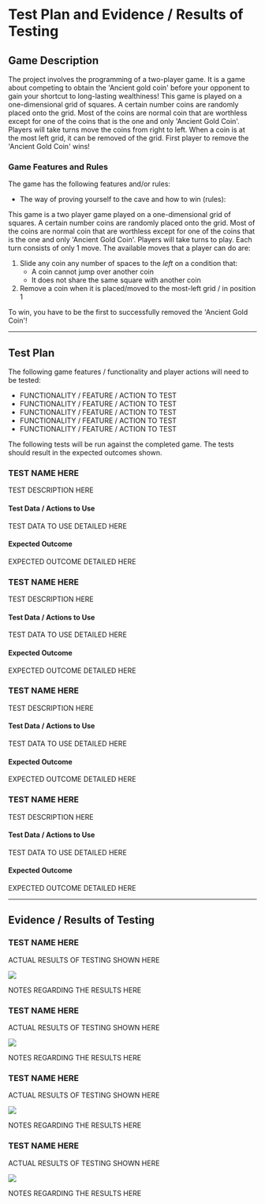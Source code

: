 # Test Plan and Evidence / Results of Testing

## Game Description

The project involves the programming of a two-player game.
It is a game about competing to obtain the 'Ancient gold coin' before your opponent
to gain your shortcut to long-lasting wealthiness!
This game is played on a one-dimensional grid of squares.
A certain number coins are randomly placed onto the grid.
Most of the coins are normal coin that are worthless except
for one of the coins that is the one and only 'Ancient Gold Coin'.
Players will take turns move the coins from right to left.
When a coin is at the most left grid, it can be removed of the grid.
First player to remove the 'Ancient Gold Coin' wins!

### Game Features and Rules

The game has the following features and/or rules:

- The way of proving yourself to the cave and how to win (rules):

This game is a two player game played on a one-dimensional grid of squares. A certain number coins are randomly
placed onto the grid. Most of the coins are normal coin that are worthless except for one of the coins that is the
one and only 'Ancient Gold Coin'. Players will take turns to play. Each turn consists of only 1 move.
The available moves that a player can do are:
1) Slide any coin any number of spaces to the *left* on a condition that:
    - A coin cannot jump over another coin
    - It does not share the same square with another coin
2) Remove a coin when it is placed/moved to the most-left grid / in position 1

To win, you have to be the first to successfully removed the 'Ancient Gold Coin'!

---

## Test Plan

The following game features / functionality and player actions will need to be tested:

- FUNCTIONALITY / FEATURE / ACTION TO TEST
- FUNCTIONALITY / FEATURE / ACTION TO TEST
- FUNCTIONALITY / FEATURE / ACTION TO TEST
- FUNCTIONALITY / FEATURE / ACTION TO TEST
- FUNCTIONALITY / FEATURE / ACTION TO TEST

The following tests will be run against the completed game. The tests should result in the expected outcomes shown.


### TEST NAME HERE

TEST DESCRIPTION HERE

#### Test Data / Actions to Use

TEST DATA TO USE DETAILED HERE

#### Expected Outcome

EXPECTED OUTCOME DETAILED HERE


### TEST NAME HERE

TEST DESCRIPTION HERE

#### Test Data / Actions to Use

TEST DATA TO USE DETAILED HERE

#### Expected Outcome

EXPECTED OUTCOME DETAILED HERE


### TEST NAME HERE

TEST DESCRIPTION HERE

#### Test Data / Actions to Use

TEST DATA TO USE DETAILED HERE

#### Expected Outcome

EXPECTED OUTCOME DETAILED HERE


### TEST NAME HERE

TEST DESCRIPTION HERE

#### Test Data / Actions to Use

TEST DATA TO USE DETAILED HERE

#### Expected Outcome

EXPECTED OUTCOME DETAILED HERE


---


## Evidence / Results of Testing

### TEST NAME HERE

ACTUAL RESULTS OF TESTING SHOWN HERE

![](images/placeholder.jpg)

NOTES REGARDING THE RESULTS HERE


### TEST NAME HERE

ACTUAL RESULTS OF TESTING SHOWN HERE

![](images/placeholder.jpg)

NOTES REGARDING THE RESULTS HERE


### TEST NAME HERE

ACTUAL RESULTS OF TESTING SHOWN HERE

![](images/placeholder.jpg)

NOTES REGARDING THE RESULTS HERE


### TEST NAME HERE

ACTUAL RESULTS OF TESTING SHOWN HERE

![](images/placeholder.jpg)

NOTES REGARDING THE RESULTS HERE

